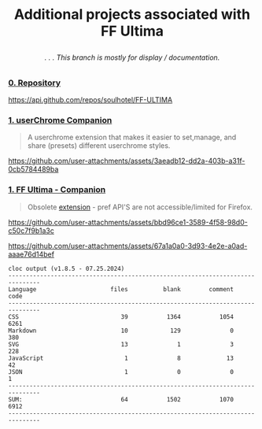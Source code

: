 # <p align="center"> Additional projects associated with FF Ultima </p>

###### <p align="center">. . . This branch is mostly for display / documentation.</p>

### <ins> 0. Repository</ins>

https://api.github.com/repos/soulhotel/FF-ULTIMA



### <ins> 1. userChrome Companion</ins>

> A userchrome extension that makes it easier to set,manage, and share (presets) different userchrome styles.

https://github.com/user-attachments/assets/3aeadb12-dd2a-403b-a31f-0cb5784489ba


### <ins> 1. FF Ultima - Companion</ins>

> Obsolete [extension](https://addons.mozilla.org/en-US/firefox/addon/ff-ultima-companion/) - pref API'S are not accessible/limited for Firefox.


https://github.com/user-attachments/assets/bbd96ce1-3589-4f58-98d0-c50c7f9b1a3c

https://github.com/user-attachments/assets/67a1a0a0-3d93-4e2e-a0ad-aaae76d14bef



```
cloc output (v1.8.5 - 07.25.2024)
-------------------------------------------------------------------------------
Language                     files          blank        comment           code
-------------------------------------------------------------------------------
CSS                             39           1364           1054           6261
Markdown                        10            129              0            380
SVG                             13              1              3            228
JavaScript                       1              8             13             42
JSON                             1              0              0              1
-------------------------------------------------------------------------------
SUM:                            64           1502           1070           6912
-------------------------------------------------------------------------------

```

